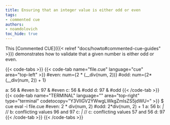 ```yaml
---
title: Ensuring that an integer value is either odd or even
tags:
- commented cue
authors:
- noamdolovich
toc_hide: true
---
```


This [Commented CUE]({{< relref "docs/howto#commented-cue-guides" >}})
demonstrates how to validate that a given number is either odd or even.

{{< code-tabs >}}
{{< code-tab name="file.cue" language="cue" area="top-left" >}}
#even: num={2 * (__div(num, 2))}
#odd:  num={2*(__div(num, 2)) + 1}

a: 56 & #even
b: 97 & #even
c: 56 & #odd
d: 97 & #odd
{{< /code-tab >}}
{{< code-tab name="TERMINAL" language="" area="top-right" type="terminal" codetocopy="Y3VlIGV2YWwgLWkgZmlsZS5jdWU=" >}}
$ cue eval -i file.cue
#even: 2 * div(num, 2)
#odd:  2*div(num, 2) + 1
a:     56
b:     _|_ // b: conflicting values 96 and 97
c:     _|_ // c: conflicting values 57 and 56
d:     97
{{< /code-tab >}}
{{< /code-tabs >}}